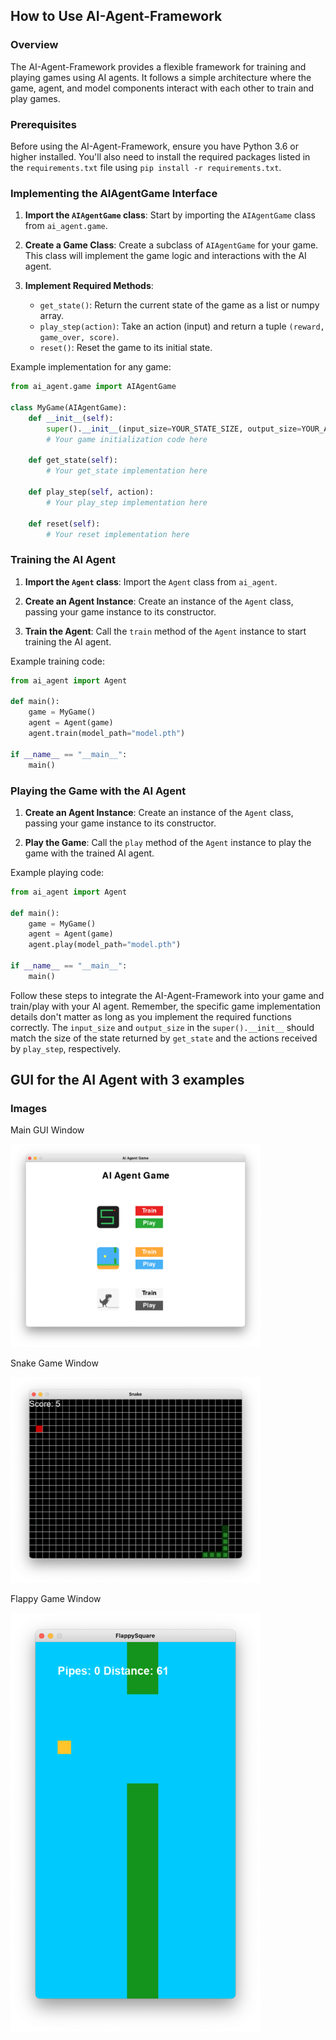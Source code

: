 ## How to Use AI-Agent-Framework

### Overview
The AI-Agent-Framework provides a flexible framework for training and playing games using AI agents. It follows a simple architecture where the game, agent, and model components interact with each other to train and play games.

### Prerequisites
Before using the AI-Agent-Framework, ensure you have Python 3.6 or higher installed. You'll also need to install the required packages listed in the `requirements.txt` file using `pip install -r requirements.txt`.

### Implementing the AIAgentGame Interface
1. **Import the `AIAgentGame` class**: Start by importing the `AIAgentGame` class from `ai_agent.game`.

2. **Create a Game Class**: Create a subclass of `AIAgentGame` for your game. This class will implement the game logic and interactions with the AI agent.

3. **Implement Required Methods**:
   - `get_state()`: Return the current state of the game as a list or numpy array.
   - `play_step(action)`: Take an action (input) and return a tuple `(reward, game_over, score)`.
   - `reset()`: Reset the game to its initial state.

Example implementation for any game:

```python
from ai_agent.game import AIAgentGame

class MyGame(AIAgentGame):
    def __init__(self):
        super().__init__(input_size=YOUR_STATE_SIZE, output_size=YOUR_ACTION_SIZE)
        # Your game initialization code here

    def get_state(self):
        # Your get_state implementation here

    def play_step(self, action):
        # Your play_step implementation here

    def reset(self):
        # Your reset implementation here
```

### Training the AI Agent
1. **Import the `Agent` class**: Import the `Agent` class from `ai_agent`.

2. **Create an Agent Instance**: Create an instance of the `Agent` class, passing your game instance to its constructor.

3. **Train the Agent**: Call the `train` method of the `Agent` instance to start training the AI agent.

Example training code:

```python
from ai_agent import Agent

def main():
    game = MyGame()
    agent = Agent(game)
    agent.train(model_path="model.pth")

if __name__ == "__main__":
    main()
```

### Playing the Game with the AI Agent
1. **Create an Agent Instance**: Create an instance of the `Agent` class, passing your game instance to its constructor.

2. **Play the Game**: Call the `play` method of the `Agent` instance to play the game with the trained AI agent.

Example playing code:

```python
from ai_agent import Agent

def main():
    game = MyGame()
    agent = Agent(game)
    agent.play(model_path="model.pth")

if __name__ == "__main__":
    main()
```

Follow these steps to integrate the AI-Agent-Framework into your game and train/play with your AI agent. Remember, the specific game implementation details don't matter as long as you implement the required functions correctly. The `input_size` and `output_size` in the `super().__init__` should match the size of the state returned by `get_state` and the actions received by `play_step`, respectively.

## GUI for the AI Agent with 3 examples

### Images

Main GUI Window

<img width="400" src="https://github.com/dattali18/AI-Agent-Framwork/blob/main/images/main_window.png">

Snake Game Window

<img width="400" src="https://github.com/dattali18/AI-Agent-Framwork/blob/main/images/snake_window.png">

Flappy Game Window

<img width="400" src="https://github.com/dattali18/AI-Agent-Framwork/blob/main/images/flappy_window.png">
